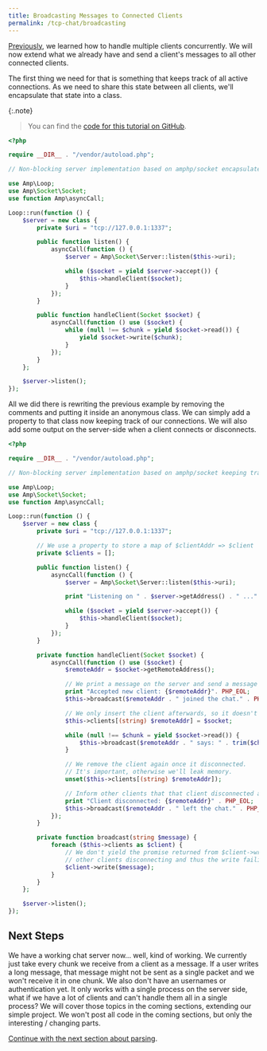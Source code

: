 ```yaml
---
title: Broadcasting Messages to Connected Clients
permalink: /tcp-chat/broadcasting
---
```


[Previously](basic-echo-server), we learned how to handle multiple clients concurrently. We will now extend what we already have and send a client's messages to all other connected clients.

The first thing we need for that is something that keeps track of all active connections. As we need to share this state between all clients, we'll encapsulate that state into a class.

{:.note}
> You can find the [code for this tutorial on GitHub](https://github.com/amphp/getting-started/tree/master/3-broadcasting).

```php
<?php

require __DIR__ . "/vendor/autoload.php";

// Non-blocking server implementation based on amphp/socket encapsulated in a class.

use Amp\Loop;
use Amp\Socket\Socket;
use function Amp\asyncCall;

Loop::run(function () {
    $server = new class {
        private $uri = "tcp://127.0.0.1:1337";

        public function listen() {
            asyncCall(function () {
                $server = Amp\Socket\Server::listen($this->uri);

                while ($socket = yield $server->accept()) {
                    $this->handleClient($socket);
                }
            });
        }

        public function handleClient(Socket $socket) {
            asyncCall(function () use ($socket) {
                while (null !== $chunk = yield $socket->read()) {
                    yield $socket->write($chunk);
                }
            });
        }
    };

    $server->listen();
});
```

All we did there is rewriting the previous example by removing the comments and putting it inside an anonymous class. We can simply add a property to that class now keeping track of our connections. We will also add some output on the server-side when a client connects or disconnects.

```php
<?php

require __DIR__ . "/vendor/autoload.php";

// Non-blocking server implementation based on amphp/socket keeping track of connections.

use Amp\Loop;
use Amp\Socket\Socket;
use function Amp\asyncCall;

Loop::run(function () {
    $server = new class {
        private $uri = "tcp://127.0.0.1:1337";

        // We use a property to store a map of $clientAddr => $client
        private $clients = [];

        public function listen() {
            asyncCall(function () {
                $server = Amp\Socket\Server::listen($this->uri);

                print "Listening on " . $server->getAddress() . " ..." . PHP_EOL;

                while ($socket = yield $server->accept()) {
                    $this->handleClient($socket);
                }
            });
        }

        private function handleClient(Socket $socket) {
            asyncCall(function () use ($socket) {
                $remoteAddr = $socket->getRemoteAddress();

                // We print a message on the server and send a message to each client
                print "Accepted new client: {$remoteAddr}". PHP_EOL;
                $this->broadcast($remoteAddr . " joined the chat." . PHP_EOL);

                // We only insert the client afterwards, so it doesn't get its own join message
                $this->clients[(string) $remoteAddr] = $socket;

                while (null !== $chunk = yield $socket->read()) {
                    $this->broadcast($remoteAddr . " says: " . trim($chunk) . PHP_EOL);
                }

                // We remove the client again once it disconnected.
                // It's important, otherwise we'll leak memory.
                unset($this->clients[(string) $remoteAddr]);

                // Inform other clients that that client disconnected and also print it in the server.
                print "Client disconnected: {$remoteAddr}" . PHP_EOL;
                $this->broadcast($remoteAddr . " left the chat." . PHP_EOL);
            });
        }

        private function broadcast(string $message) {
            foreach ($this->clients as $client) {
                // We don't yield the promise returned from $client->write() here as we don't care about
                // other clients disconnecting and thus the write failing.
                $client->write($message);
            }
        }
    };

    $server->listen();
});
```

## Next Steps

We have a working chat server now... well, kind of working. We currently just take every chunk we receive from a client as a message. If a user writes a long message, that message might not be sent as a single packet and we won't receive it in one chunk. We also don't have an usernames or authentication yet. It only works with a single process on the server side, what if we have a lot of clients and can't handle them all in a single process? We will cover those topics in the coming sections, extending our simple project. We won't post all code in the coming sections, but only the interesting / changing parts.

[Continue with the next section about parsing](parsing).
